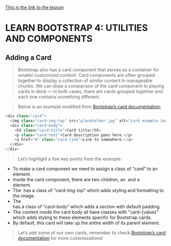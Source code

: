 
[This is the link to the lesson](https://www.codecademy.com/courses/learn-bootstrap/lessons/learn-bootstrap-utilities-components/exercises/adding-a-card)

# LEARN BOOTSTRAP 4: UTILITIES AND COMPONENTS

## Adding a Card

> Bootstrap also has a card component that serves as a container for smaller customized content. Card components are often grouped together to display a collection of similar content in manageable chunks. We can draw a comparison of the card component to playing cards in deck — in both cases, there are cards grouped together and each one contains something different.

> Below is an example modified from [Bootstrap’s card documentation:](https://getbootstrap.com/docs/4.2/components/card/#example)

```js
<div class="card">
  <img class="card-img-top" src="placeholder.jpg" alt="card example image">
  <div class="card-body">
    <h5 class="card-title">Card title</h5>
    <p class="card-text">Card description goes here.</p>
    <a href="#" class="card-link">Link to somewhere.</a>
  </div>
</div>

```
> Let’s highlight a few key points from the example:

- To make a card component we need to assign a class of "card" to an element.
- Inside the card component, there are two children, an <img> and a <div> element.
- The <img> has a class of "card-img-top" which adds styling and formatting to the image.
- The <div> has a class of "card-body" which adds a section with default padding.
- The content inside the card body all have classes with "card-{value}" which adds styling to these elements specific for Bootstrap cards.
- By default, this card will take up the entire width of its parent element.
> Let’s add some of our own cards, remember to check [Bootstrap’s card documentation](https://getbootstrap.com/docs/4.2/components/card/#example) for more customizations!




